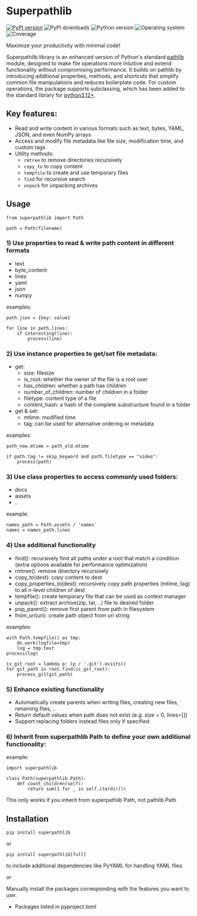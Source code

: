 # Superpathlib
[![PyPI version](https://badge.fury.io/py/superpathlib.svg)](https://badge.fury.io/py/superpathlib)
![PyPI downloads](https://img.shields.io/pypi/dm/superpathlib)
![Python version](https://img.shields.io/badge/python-3.10+-brightgreen)
![Operating system](https://img.shields.io/badge/os-linux%20%7c%20macOS-brightgreen)
![Coverage](https://img.shields.io/badge/coverage-100%25-brightgreen)

Maximize your productivity with minimal code!

Superpathlib library is an enhanced version of Python's standard [pathlib](https://docs.python.org/3/library/pathlib.html) module, designed to make file operations more intuitive and extend functionality without compromising performance. It builds on pathlib by introducing additional properties, methods, and shortcuts that simplify common file manipulations and reduces boilerplate code. For custom operations, the package supports subclassing, which has been added to the standard library for [python3.12+](https://docs.python.org/3/whatsnew/3.12.html).

## Key features:
* Read and write content in various formats such as text, bytes, YAML, JSON, and even NumPy arrays
* Access and modify file metadata like file size, modification time, and custom tags
* Utility methods:
    * `rmtree` to remove directories recursively
    * `copy_to` to copy content
    * `tempfile` to create and use temporary files
    * `find` for recursive search
    * `unpack` for unpacking archives

## Usage

```shell
from superpathlib import Path

path = Path(filename)
```

### 1) Use properties to read & write path content in different formats
* text
* byte_content
* lines
* yaml
* json
* numpy

examples:

```shell
path.json = {key: value}

for line in path.lines:
    if interesting(line):
        process(line)
```
### 2) Use instance properties to get/set file metadata:
* get:
    * size: filesize
    * is_root: whether the owner of the file is a root user
    * has_children: whether a path has children
    * number_of_children: number of children in a folder
    * filetype: content type of a file
    * content_hash: a hash of the complete substructure found in a folder
* get & set:
    * mtime: modified time
    * tag: can be used for alternative ordering or metadata

examples:

```shell
path_new.mtime = path_old.mtime

if path.tag != skip_keyword and path.filetype == "video":
    process(path)
```
### 3) Use class properties to access commonly used folders:
* docs
* assets
* ..

example:

```shell
names_path = Path.assets / 'names'
names = names_path.lines
```
### 4) Use additional functionality
* find(): recursively find all paths under a root that match a condition (extra options available for performance optimization)
* rmtree(): remove directory recursively
* copy_to(dest): copy content to dest
* copy_properties_to(dest): recursively copy path properties (mtime, tag) to all n-level children of dest
* tempfile(): create temporary file that can be used as context manager
* unpack(): extract archive(zip, tar, ..) file to desired folder
* pop_parent(): remove first parent from path in filesystem
* from_uri(uri): create path object from uri string

examples:

```shell
with Path.tempfile() as tmp:
    do_work(logfile=tmp)
    log = tmp.text
process(log)

is_git_root = lambda p: (p / '.git').exists()
for git_path in root.find(is_git_root):
    process_git(git_path)
```
### 5) Enhance existing functionality
* Automatically create parents when writing files, creating new files, renaming files, ..
* Return default values when path does not exist (e.g. size = 0, lines=[])
* Support replacing folders instead files only if specified

### 6) Inherit from superpathlib Path to define your own additional functionality:

example:

```shell
import superpathlib

class Path(superpathlib.Path):
    def count_children(self):
        return sum(1 for _ in self.iterdir())
```

This only works if you inherit from superpathlib Path, not pathlib Path


## Installation

```shell
pip install superpathlib
```
or
```shell
pip install superpathlib[full]
```
to include additional dependencies like PyYAML for handling YAML files

or

Manually install the packages corresponding with the features you want to use:
* Packages listed in pyproject.toml
